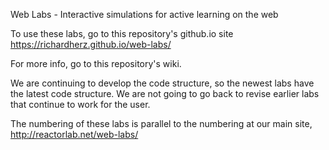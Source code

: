 Web Labs - Interactive simulations for active learning on the web

To use these labs, go to this repository's github.io site https://richardherz.github.io/web-labs/ 

For more info, go to this repository's wiki.

We are continuing to develop the code structure, so the newest labs have the latest code structure. We are not going to go back to revise earlier labs that continue to work for the user.

The numbering of these labs is parallel to the numbering at our main site, http://reactorlab.net/web-labs/ 

